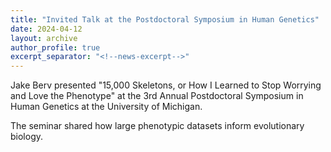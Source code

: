 ```yaml
---
title: "Invited Talk at the Postdoctoral Symposium in Human Genetics"
date: 2024-04-12
layout: archive
author_profile: true
excerpt_separator: "<!--news-excerpt-->"
---
```

Jake Berv presented "15,000 Skeletons, or How I Learned to Stop Worrying and Love the Phenotype" at the 3rd Annual Postdoctoral Symposium in Human Genetics at the University of Michigan.

<!--news-excerpt-->
The seminar shared how large phenotypic datasets inform evolutionary biology.
